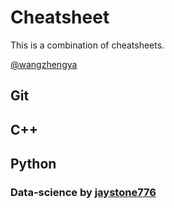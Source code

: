 # Cheatsheet
This is a combination of cheatsheets.  

[@wangzhengya](https://github.com/wangzhengya/cheatsheet)
## Git
## C++
## Python
### Data-science by [jaystone776](https://github.com/jaystone776/python-data-science-cheatsheet)